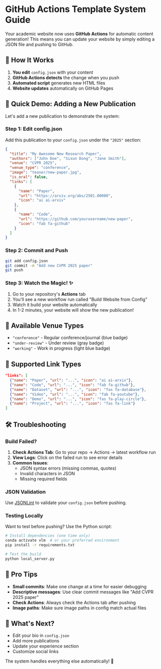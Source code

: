 # GitHub Actions Template System Guide

Your academic website now uses **GitHub Actions** for automatic content generation! This means you can update your website by simply editing a JSON file and pushing to GitHub.

## 🎯 How It Works

1. **You edit** `config.json` with your content
2. **GitHub Actions detects** the change when you push
3. **Automated script** generates new HTML files
4. **Website updates** automatically on GitHub Pages

## 🚀 Quick Demo: Adding a New Publication

Let's add a new publication to demonstrate the system:

### Step 1: Edit config.json

Add this publication to your `config.json` under the `"2025"` section:

```json
{
  "title": "My Awesome New Research Paper",
  "authors": ["John Doe", "Sixun Dong", "Jane Smith"], 
  "venue": "CVPR 2025",
  "venue_type": "conference",
  "image": "teaser/new-paper.jpg",
  "is_oral": false,
  "links": [
    {
      "name": "Paper",
      "url": "https://arxiv.org/abs/2501.00000",
      "icon": "ai ai-arxiv"
    },
    {
      "name": "Code",
      "url": "https://github.com/yourusername/new-paper",
      "icon": "fab fa-github"
    }
  ]
}
```

### Step 2: Commit and Push

```bash
git add config.json
git commit -m "Add new CVPR 2025 paper"
git push
```

### Step 3: Watch the Magic! ✨

1. Go to your repository's **Actions** tab
2. You'll see a new workflow run called "Build Website from Config"
3. Watch it build your website automatically
4. In 1-2 minutes, your website will show the new publication!

## 📝 Available Venue Types

- `"conference"` - Regular conference/journal (blue badge)
- `"under-review"` - Under review (gray badge)  
- `"working"` - Work in progress (light blue badge)

## 🔗 Supported Link Types

```json
"links": [
  {"name": "Paper", "url": "...", "icon": "ai ai-arxiv"},
  {"name": "Code", "url": "...", "icon": "fab fa-github"},
  {"name": "Dataset", "url": "...", "icon": "fas fa-database"},
  {"name": "Video", "url": "...", "icon": "fab fa-youtube"},
  {"name": "Demo", "url": "...", "icon": "fas fa-play-circle"},
  {"name": "Project", "url": "...", "icon": "fas fa-link"}
]
```

## 🛠️ Troubleshooting

### Build Failed?

1. **Check Actions Tab**: Go to your repo → Actions → latest workflow run
2. **View Logs**: Click on the failed run to see error details
3. **Common Issues**:
   - JSON syntax errors (missing commas, quotes)
   - Invalid characters in JSON
   - Missing required fields

### JSON Validation

Use [JSONLint](https://jsonlint.com/) to validate your `config.json` before pushing.

### Testing Locally

Want to test before pushing? Use the Python script:

```bash
# Install dependencies (one time only)
conda activate vlm  # or your preferred environment
pip install -r requirements.txt

# Test the build
python local_server.py
```

## 🎯 Pro Tips

- **Small commits**: Make one change at a time for easier debugging
- **Descriptive messages**: Use clear commit messages like "Add CVPR 2025 paper"
- **Check Actions**: Always check the Actions tab after pushing
- **Image paths**: Make sure image paths in config match actual files

## 🚀 What's Next?

- Edit your bio in `config.json`
- Add more publications
- Update your experience section
- Customize social links

The system handles everything else automatically! 🎉 